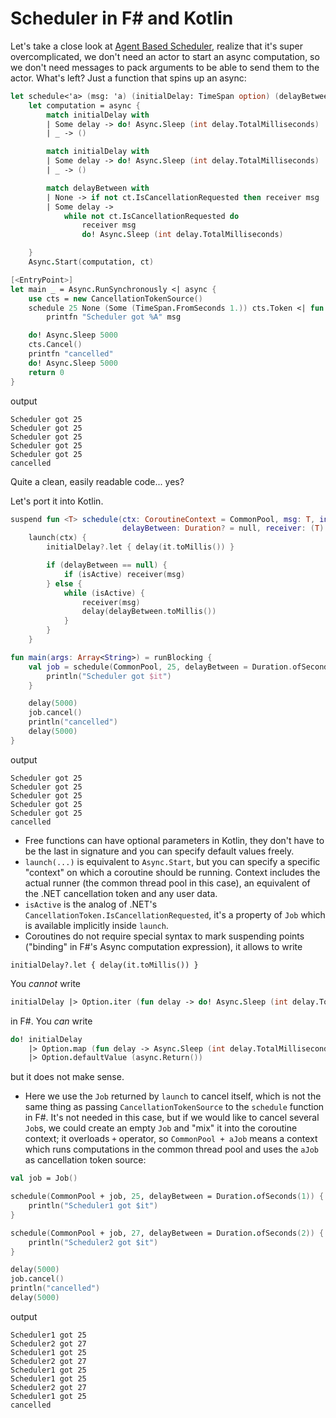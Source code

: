 # Scheduler in F# and Kotlin

Let's take a close look at [Agent Based Scheduler](http://www.fssnip.net/6c/title/Agent-Based-Scheduler),
realize that it's super overcomplicated, we don't need an actor to start an async
computation, so we don't need messages to pack arguments to be able to send them
to the actor. What's left? Just a function that spins up an async:

```fsharp
let schedule<'a> (msg: 'a) (initialDelay: TimeSpan option) (delayBetween: TimeSpan option) (ct: CancellationToken) (receiver: 'a -> unit) =
    let computation = async {
        match initialDelay with
        | Some delay -> do! Async.Sleep (int delay.TotalMilliseconds)
        | _ -> ()

        match initialDelay with
        | Some delay -> do! Async.Sleep (int delay.TotalMilliseconds)
        | _ -> ()

        match delayBetween with
        | None -> if not ct.IsCancellationRequested then receiver msg
        | Some delay ->
            while not ct.IsCancellationRequested do
                receiver msg
                do! Async.Sleep (int delay.TotalMilliseconds)

    }
    Async.Start(computation, ct)

[<EntryPoint>]
let main _ = Async.RunSynchronously <| async {
    use cts = new CancellationTokenSource()
    schedule 25 None (Some (TimeSpan.FromSeconds 1.)) cts.Token <| fun msg ->
        printfn "Scheduler got %A" msg

    do! Async.Sleep 5000
    cts.Cancel()
    printfn "cancelled"
    do! Async.Sleep 5000
    return 0
}
```

output

```
Scheduler got 25
Scheduler got 25
Scheduler got 25
Scheduler got 25
Scheduler got 25
cancelled
```

Quite a clean, easily readable code... yes?

Let's port it into Kotlin.

```kotlin
suspend fun <T> schedule(ctx: CoroutineContext = CommonPool, msg: T, initialDelay: Duration? = null,
                         delayBetween: Duration? = null, receiver: (T) -> Unit): Job =
    launch(ctx) {
        initialDelay?.let { delay(it.toMillis()) }

        if (delayBetween == null) {
            if (isActive) receiver(msg)
        } else {
            while (isActive) {
                receiver(msg)
                delay(delayBetween.toMillis())
            }
        }
    }

fun main(args: Array<String>) = runBlocking {
    val job = schedule(CommonPool, 25, delayBetween = Duration.ofSeconds(1)) {
        println("Scheduler got $it")
    }

    delay(5000)
    job.cancel()
    println("cancelled")
    delay(5000)
}
```

output

```
Scheduler got 25
Scheduler got 25
Scheduler got 25
Scheduler got 25
Scheduler got 25
cancelled
```
* Free functions can have optional parameters in Kotlin, they don't have to be the
  last in signature and you can specify default values freely.
* `launch(...)` is equivalent to `Async.Start`, but you can specify a specific
"context" on which a coroutine should be running. Context includes the actual runner
(the common thread pool in this case), an equivalent of the .NET cancellation token
and any user data.
* `isActive` is the analog of .NET's `CancellationToken.IsCancellationRequested`, it's
a property of `Job` which is available implicitly inside `launch`.
* Coroutines do not require special syntax to mark suspending points ("binding" in F#'s
Async computation expression), it allows to write
```
initialDelay?.let { delay(it.toMillis()) }
```
You _cannot_ write
```fsharp
initialDelay |> Option.iter (fun delay -> do! Async.Sleep (int delay.TotalMilliseconds))
```
in F#. You _can_ write
```fsharp
do! initialDelay
    |> Option.map (fun delay -> Async.Sleep (int delay.TotalMilliseconds))
    |> Option.defaultValue (async.Return())
```
but it does not make sense.
* Here we use the `Job` returned by `launch` to cancel itself, which is not the same
thing as passing `CancellationTokenSource` to the `schedule` function in F#. It's not
needed in this case, but if we would like to cancel several `Job`s, we could create
an empty `Job` and "mix" it into the coroutine context; it overloads `+` operator, so
`CommonPool + aJob` means a context which runs computations in the common thread pool and
uses the `aJob` as cancellation token source:

```fsharp
val job = Job()

schedule(CommonPool + job, 25, delayBetween = Duration.ofSeconds(1)) {
    println("Scheduler1 got $it")
}

schedule(CommonPool + job, 27, delayBetween = Duration.ofSeconds(2)) {
    println("Scheduler2 got $it")
}

delay(5000)
job.cancel()
println("cancelled")
delay(5000)
```

output

```
Scheduler1 got 25
Scheduler2 got 27
Scheduler1 got 25
Scheduler2 got 27
Scheduler1 got 25
Scheduler1 got 25
Scheduler2 got 27
Scheduler1 got 25
cancelled
```